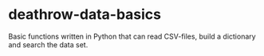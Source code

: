 # deathrow-data-basics
Basic functions written in Python that can read CSV-files, build a dictionary and search the data set.
